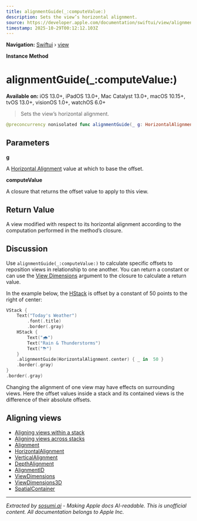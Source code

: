 ```yaml
---
title: alignmentGuide(_:computeValue:)
description: Sets the view’s horizontal alignment.
source: https://developer.apple.com/documentation/swiftui/view/alignmentguide(_:computevalue:)
timestamp: 2025-10-29T00:12:12.103Z
---
```


**Navigation:** [Swiftui](/documentation/swiftui) › [view](/documentation/swiftui/view)

**Instance Method**

# alignmentGuide(_:computeValue:)

**Available on:** iOS 13.0+, iPadOS 13.0+, Mac Catalyst 13.0+, macOS 10.15+, tvOS 13.0+, visionOS 1.0+, watchOS 6.0+

> Sets the view’s horizontal alignment.

```swift
@preconcurrency nonisolated func alignmentGuide(_ g: HorizontalAlignment, computeValue: @escaping (ViewDimensions) -> CGFloat) -> some View
```

## Parameters

**g**

A [Horizontal Alignment](/documentation/swiftui/horizontalalignment) value at which to base the offset.



**computeValue**

A closure that returns the offset value to apply to this view.



## Return Value

A view modified with respect to its horizontal alignment according to the computation performed in the method’s closure.

## Discussion

Use `alignmentGuide(_:computeValue:)` to calculate specific offsets to reposition views in relationship to one another. You can return a constant or can use the [View Dimensions](/documentation/swiftui/viewdimensions) argument to the closure to calculate a return value.

In the example below, the [HStack](/documentation/swiftui/hstack) is offset by a constant of 50 points to the right of center:

```swift
VStack {
    Text("Today's Weather")
        .font(.title)
        .border(.gray)
    HStack {
        Text("🌧")
        Text("Rain & Thunderstorms")
        Text("⛈")
    }
    .alignmentGuide(HorizontalAlignment.center) { _ in  50 }
    .border(.gray)
}
.border(.gray)
```

Changing the alignment of one view may have effects on surrounding views. Here the offset values inside a stack and its contained views is the difference of their absolute offsets.



## Aligning views

- [Aligning views within a stack](/documentation/swiftui/aligning-views-within-a-stack)
- [Aligning views across stacks](/documentation/swiftui/aligning-views-across-stacks)
- [Alignment](/documentation/swiftui/alignment)
- [HorizontalAlignment](/documentation/swiftui/horizontalalignment)
- [VerticalAlignment](/documentation/swiftui/verticalalignment)
- [DepthAlignment](/documentation/swiftui/depthalignment)
- [AlignmentID](/documentation/swiftui/alignmentid)
- [ViewDimensions](/documentation/swiftui/viewdimensions)
- [ViewDimensions3D](/documentation/swiftui/viewdimensions3d)
- [SpatialContainer](/documentation/swiftui/spatialcontainer)

---

*Extracted by [sosumi.ai](https://sosumi.ai) - Making Apple docs AI-readable.*
*This is unofficial content. All documentation belongs to Apple Inc.*
